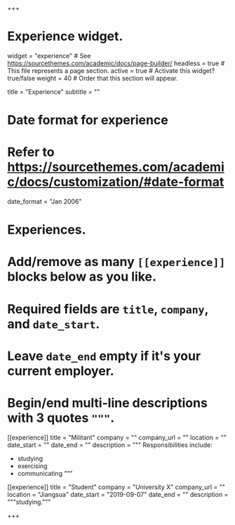 +++
# Experience widget.
widget = "experience"  # See https://sourcethemes.com/academic/docs/page-builder/
headless = true  # This file represents a page section.
active = true  # Activate this widget? true/false
weight = 40  # Order that this section will appear.

title = "Experience"
subtitle = ""

# Date format for experience
#   Refer to https://sourcethemes.com/academic/docs/customization/#date-format
date_format = "Jan 2006"

# Experiences.
#   Add/remove as many `[[experience]]` blocks below as you like.
#   Required fields are `title`, `company`, and `date_start`.
#   Leave `date_end` empty if it's your current employer.
#   Begin/end multi-line descriptions with 3 quotes `"""`.
[[experience]]
  title = "Militant"
  company = ""
  company_url = ""
  location = ""
  date_start = ""
  date_end = ""
  description = """
  Responsibilities include:
  
  * studying
  * exercising
  * communicating
  """

[[experience]]
  title = "Student"
  company = "University X"
  company_url = ""
  location = "Jiangsua"
  date_start = "2019-09-07"
  date_end = ""
  description = """studying."""

+++
